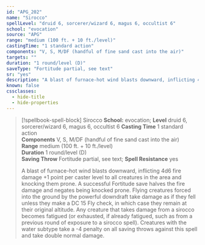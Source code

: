 ```yaml
---
id: "APG_202"
name: "Sirocco"
spellLevel: "druid 6, sorcerer/wizard 6, magus 6, occultist 6"
school: "evocation"
source: "APG"
range: "medium (100 ft. + 10 ft./level)"
castingTime: "1 standard action"
components: "V, S, M/DF (handful of fine sand cast into the air)"
targets: ""
duration: "1 round/level (D)"
saveType: "Fortitude partial, see text"
sr: "yes"
description: "A blast of furnace-hot wind blasts downward, inflicting 4d6 fire damage +1 point per caster level to all creatures in the area and knocking them prone. A successful Fortitude save halves the fire damage and negates being knocked prone. Flying creatures forced into the ground by the powerful downdraft take damage as if they fell unless they make a DC 15 Fly check, in which case they remain at their original altitude.  Any creature that takes damage from a sirocco becomes fatigued (or exhausted, if already fatigued, such as from a previous round of exposure to a sirocco spell). Creatures with the water subtype take a -4 penalty on all saving throws against this spell and take double normal damage."
known: false
cssclasses:
  - hide-title
  - hide-properties
---
```


> [!spellbook-spell-block] Sirocco
> **School:** evocation; **Level** druid 6, sorcerer/wizard 6, magus 6, occultist 6
> **Casting Time** 1 standard action  
> **Components** V, S, M/DF (handful of fine sand cast into the air)  
> **Range** medium (100 ft. + 10 ft./level)  
> **Duration** 1 round/level (D)  
> **Saving Throw** Fortitude partial, see text; **Spell Resistance** yes
> 
> A blast of furnace-hot wind blasts downward, inflicting 4d6 fire damage +1 point per caster level to all creatures in the area and knocking them prone. A successful Fortitude save halves the fire damage and negates being knocked prone. Flying creatures forced into the ground by the powerful downdraft take damage as if they fell unless they make a DC 15 Fly check, in which case they remain at their original altitude.  Any creature that takes damage from a sirocco becomes fatigued (or exhausted, if already fatigued, such as from a previous round of exposure to a sirocco spell). Creatures with the water subtype take a -4 penalty on all saving throws against this spell and take double normal damage.